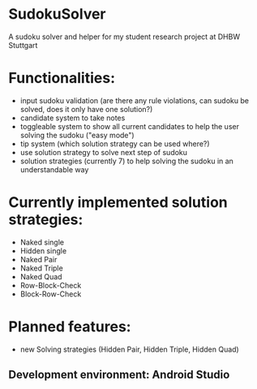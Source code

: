 # SudokuSolver
A sudoku solver and helper for my student research project at DHBW Stuttgart

# Functionalities:
- input sudoku validation (are there any rule violations, can sudoku be solved, does it only have one solution?)
- candidate system to take notes
- toggleable system to show all current candidates to help the user solving the sudoku ("easy mode")
- tip system (which solution strategy can be used where?)
- use solution strategy to solve next step of sudoku 
- solution strategies (currently 7) to help solving the sudoku in an understandable way

# Currently implemented solution strategies:
- Naked single
- Hidden single
- Naked Pair
- Naked Triple
- Naked Quad
- Row-Block-Check
- Block-Row-Check

# Planned features:
- new Solving strategies (Hidden Pair, Hidden Triple, Hidden Quad)

## Development environment: Android Studio
